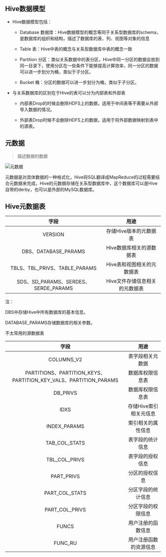 ## Hive数据模型

- Hive数据模型包括：

    - Database  数据库：Hive数据模型的概念等同于关系型数据库的schema，是数据库的组织和结构，描述了数据库的表、列、视图等对象的信息

    - Table     表：Hive中表的概念与关系型数据库中表的概念一致

    - Partition 分区：类似关系数据中的表分区，Hive中同一分区的数据会放到同一目录下，使用分区在一些条件下能够提高计算效率，同一分区的数据可以进一步划分为桶，类似于子分区。

    - Bucket    桶：分区的数据可以进一步划分为桶，类似于子分区。


- 与关系数据库的区别在于Hive的表可以分为内部表和外部表

    - 内部表Drop的时候会删除HDFS上的数据，适用于中间表等不需要从外部导入数据的情况。

    - 外部表Drop时候不会删除HDFS上的数据，适用于将外部数据映射到表中的源表。

## 元数据

> 描述数据的数据

![元数据][1]

元数据是对具体数据的一种格式化，Hive将SQL翻译成MapReduce的过程需要结合元数据来完成，Hive的元数据存储在关系型数据库中，这个数据库可以是Hive自带的derby，也可以是外部的MySQL数据库。


## Hive元数据表

| 字段 | 用途 |
|:------:|:--------:|
| VERSION | 存储Hive版本的元数据表 |
| DBS、DATABASE_PARAMS | Hive数据库相关的源数据表 |
| TBLS、TBL_PRIVS、TABLE_PARAMS | Hive表和视图相关的元数据表 |
| SDS、SD_PARAMS、SERDES、SERDE_PARAMS | Hive文件存储信息相关的元数据表 |

注：

DBS中存储Hive中所有数据库的基本信息。

DATABASE_PARAMS存储数据库的相关参数。

不太常用的源数据表

| 字段 | 用途 |
|:------:|:--------:|
| COLUMNS_V2 | 表字段相关元数据 |
| PARTITIONS、PARTITION_KEYS、PARTITION_KEY_VALS、PARTITION_PARAMS | 数据库权限信息表 |
| DB_PRIVS | 数据库权限信息表 |
| IDXS | 存储Hive索引相关元信息 |
| INDEX_PARAMS | 索引相关的属性信息 |
| TAB_COL_STATS | 表字段的统计信息 |
| TBL_COL_PRIVS | 表字段的授权信息 |
| PART_PRIVS | 分区的授权信息 |
| PART_COL_STATS | 分区字段的统计信息 |
| PART_COL_PRIVS | 分区字段的权限信息 |
| FUNCS | 用户注册的函数信息 |
| FUNC_RU | 用户注册函数的资源信息 |


[1]: https://github.com/jiaoqiyuan/163-bigdate-note/raw/master/%E7%BB%93%E6%9E%84%E5%8C%96%E6%9F%A5%E8%AF%A2%EF%BC%9AHive/img/%E5%85%83%E6%95%B0%E6%8D%AE.png